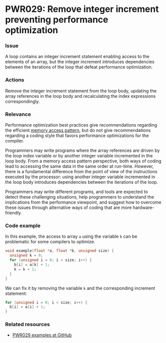 # PWR029: Remove integer increment preventing performance optimization

### Issue

A loop contains an integer increment statement enabling access to the elements
of an array, but the integer increment introduces dependencies between the
iterations of the loop that defeat performance optimization.

### Actions

Remove the integer increment statement from the loop body, updating the array
references in the loop body and recalculating the index expressions
correspondingly.

### Relevance

Performance optimization best practices give recommendations regarding the
efficient [memory access pattern](/Glossary/Memory-access-pattern.md), but do
not give recommendations regarding a coding style that favors performance
optimizations for the compiler.

Programmers may write programs where the array references are driven by the loop
index variable or by another integer variable incremented in the loop body. From
a memory access pattern perspective, both ways of coding lead to accessing the
same data in the same order at run-time. However, there is a fundamental
difference from the point of view of the instructions executed by the processor:
using another integer variable incremented in the loop body introduces
dependencies between the iterations of the loop.

Programmers may write different programs, and tools are expected to detect these
challenging situations, help programmers to understand the implications from the
performance viewpoint, and suggest how to overcome these issues through
alternative ways of coding that are more hardware-friendly.

### Code example

In this example, the access to array `a` using the variable `k` can be
problematic for some compilers to optimize.

```c
void example(float *a, float *b, unsigned size) {
  unsigned k = 0;
  for (unsigned i = 0; i < size; i++) {
    b[i] = a[k] + 1;
    k = k + 1;
  }
}
```

We can fix it by removing the variable `k` and the corresponding increment
statement:

```c
for (unsigned i = 0; i < size; i++) {
  b[i] = a[i] + 1;
}
```

### Related resources

* [PWR029 examples at GitHub](/Checks/PWR029)
